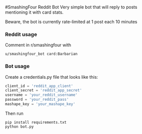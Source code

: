 #SmashingFour Reddit Bot
Very simple bot that will reply to posts mentioning it with card stats.

Beware, the bot is currently rate-limited at 1 post each 10 minutes

### Reddit usage

Comment in r/smashingfour with 

`u/smashingfour_bot card:Barbarian`


### Bot usage
Create a credentials.py file that looks like this:

```python
client_id = 'reddit_app_client'
client_secret = 'reddit_app_secret'
username = 'your_reddit_username'
password = 'your_reddit_pass'
mashape_key = 'your_mashape_key'
```

Then run

```
pip install requirements.txt
python bot.py
```